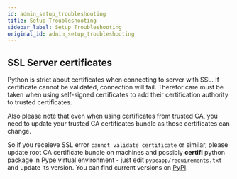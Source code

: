 ```yaml
---
id: admin_setup_troubleshooting
title: Setup Troubleshooting
sidebar_label: Setup Troubleshooting
original_id: admin_setup_troubleshooting
---
```


## SSL Server certificates

Python is strict about certificates when connecting to server with SSL. If
certificate cannot be validated, connection will fail. Therefor care must be
taken when using self-signed certificates to add their certification authority
to trusted certificates.

Also please note that even when using certificates from trusted CA, you need to
update your trusted CA certificates bundle as those certificates can change.

So if you receieve SSL error `cannot validate certificate` or similar, please update root CA certificate bundle on machines and possibly **certifi** python package in Pype virtual environment - just edit `pypeapp/requirements.txt` and update its version. You can find current versions on [PyPI](https://pypi.org).
